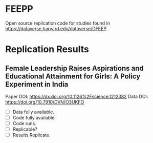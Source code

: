 # FEEPP
Open source replication code for studies found in https://dataverse.harvard.edu/dataverse/DFEEP.






# Replication Results


## Female Leadership Raises Aspirations and Educational Attainment for Girls: A Policy Experiment in India

Paper DOI: https://dx.doi.org/10.1126%2Fscience.1212382
Data DOI: https://doi.org/10.7910/DVN/O3UKFO

- [ ] Data fully available.
- [ ] Code fully available.
- [ ] Code runs.
- [ ] Replicable?
- [ ] Results Replicate.